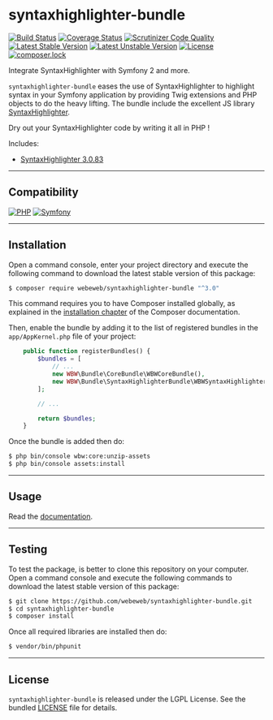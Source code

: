syntaxhighlighter-bundle
========================

[![Build Status](https://img.shields.io/travis/webeweb/syntaxhighlighter-bundle/master.svg?style=flat-square)](https://travis-ci.org/webeweb/syntaxhighlighter-bundle)
[![Coverage Status](https://img.shields.io/coveralls/webeweb/syntaxhighlighter-bundle/master.svg?style=flat-square)](https://coveralls.io/github/webeweb/syntaxhighlighter-bundle?branch=master)
[![Scrutinizer Code Quality](https://img.shields.io/scrutinizer/quality/g/webeweb/syntaxhighlighter-bundle/master.svg?style=flat-square)](https://scrutinizer-ci.com/g/webeweb/syntaxhighlighter-bundle/?branch=master)
[![Latest Stable Version](https://img.shields.io/packagist/v/webeweb/syntaxhighlighter-bundle.svg?style=flat-square)](https://packagist.org/packages/webeweb/syntaxhighlighter-bundle)
[![Latest Unstable Version](https://img.shields.io/packagist/vpre/webeweb/syntaxhighlighter-bundle.svg?style=flat-square)](https://packagist.org/packages/webeweb/syntaxhighlighter-bundle)
[![License](https://img.shields.io/packagist/l/webeweb/syntaxhighlighter-bundle.svg?style=flat-square)](https://packagist.org/packages/webeweb/syntaxhighlighter-bundle)
[![composer.lock](https://img.shields.io/badge/.lock-uncommited-important.svg?style=flat-square)](https://packagist.org/packages/webeweb/syntaxhighlighter-bundle)

Integrate SyntaxHighlighter with Symfony 2 and more.

`syntaxhighlighter-bundle` eases the use of SyntaxHighlighter to highlight
syntax in your Symfony application by providing Twig extensions and PHP
objects to do the heavy lifting. The bundle include the excellent JS library
[SyntaxHighlighter](http://alexgorbatchev.com/SyntaxHighlighter/).

Dry out your SyntaxHighlighter code by writing it all in PHP !

Includes:

- [SyntaxHighlighter 3.0.83](http://alexgorbatchev.com/SyntaxHighlighter/)

---

## Compatibility

[![PHP](https://img.shields.io/packagist/php-v/webeweb/syntaxhighlighter-bundle.svg?style=flat-square)](http://php.net)
[![Symfony](https://img.shields.io/badge/symfony-%5E2.7%7C%5E3.0%7C%5E4.0-brightness.svg?style=flat-square)](https://symfony.com)

---

## Installation

Open a command console, enter your project directory and execute the following
command to download the latest stable version of this package:

```bash
$ composer require webeweb/syntaxhighlighter-bundle "^3.0"
```

This command requires you to have Composer installed globally, as explained in
the [installation chapter](https://getcomposer.org/doc/00-intro.md) of the
Composer documentation.

Then, enable the bundle by adding it to the list of registered bundles
in the `app/AppKernel.php` file of your project:

```php
    public function registerBundles() {
        $bundles = [
            // ...
            new WBW\Bundle\CoreBundle\WBWCoreBundle(),
            new WBW\Bundle\SyntaxHighlighterBundle\WBWSyntaxHighlighterBundle(),
        ];

        // ...

        return $bundles;
    }
```

Once the bundle is added then do:

```bash
$ php bin/console wbw:core:unzip-assets
$ php bin/console assets:install
```

---

## Usage

Read the [documentation](Resources/doc/index.md).

---

## Testing

To test the package, is better to clone this repository on your computer.
Open a command console and execute the following commands to download the latest
stable version of this package:

```bash
$ git clone https://github.com/webeweb/syntaxhighlighter-bundle.git
$ cd syntaxhighlighter-bundle
$ composer install
```

Once all required libraries are installed then do:

```bash
$ vendor/bin/phpunit
```

---

## License

`syntaxhighlighter-bundle` is released under the LGPL License. See the bundled
[LICENSE](LICENSE) file for details.
